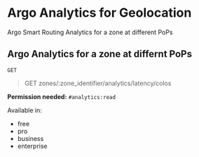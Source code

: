 # Argo Analytics for Geolocation

Argo Smart Routing Analytics for a zone at different PoPs

## Argo Analytics for a zone at differnt PoPs

`GET` 

> GET zones/:zone_identifier/analytics/latency/colos

**Permission needed:** `#analytics:read`

Available in:

* free
* pro
* business
* enterprise

